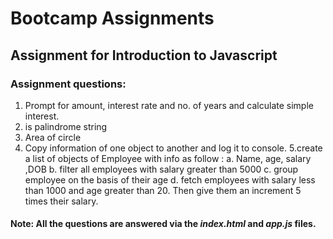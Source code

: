 # Bootcamp Assignments
## Assignment for Introduction to Javascript

### Assignment questions:

1. Prompt for amount, interest rate and no. of years and calculate simple interest.
2. is palindrome string
3. Area of circle
4. Copy information of one object to another and log it to console.
5.create a list of objects of Employee with info as follow :
  a. Name, age, salary ,DOB
  b. filter all employees with salary greater than 5000
  c. group employee on the basis of their age
  d. fetch employees with salary less than 1000 and age greater than 20. Then give them an increment 5 times their salary.
  
#### Note: All the questions are answered via the *index.html* and *app.js* files. 
